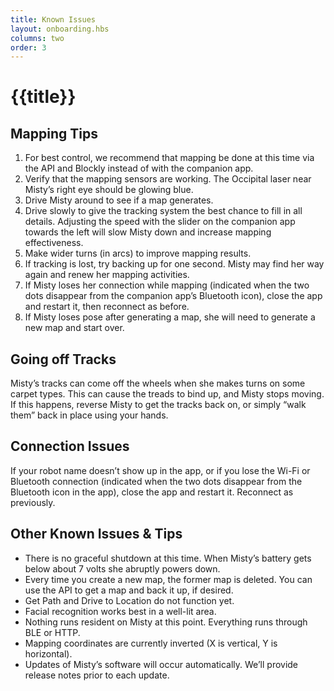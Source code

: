 ```yaml
---
title: Known Issues
layout: onboarding.hbs
columns: two
order: 3
---
```


# {{title}}

## Mapping Tips

1. For best control, we recommend that mapping be done at this time via the API and Blockly instead of with the companion app.
2. Verify that the mapping sensors are working. The Occipital laser near Misty’s right eye should be glowing blue.
3. Drive Misty around to see if a map generates.
4. Drive slowly to give the tracking system the best chance to fill in all details. Adjusting the speed with the slider on the companion app towards the left will slow Misty down and increase mapping effectiveness.
5. Make wider turns (in arcs) to improve mapping results.
6. If tracking is lost, try backing up for one second. Misty may find her way again and renew her mapping activities.
7. If Misty loses her connection while mapping (indicated when the two dots disappear from the companion app’s Bluetooth icon), close the app and restart it, then reconnect as before.
8. If Misty loses pose after generating a map, she will need to generate a new map and start over.

## Going off Tracks

Misty’s tracks can come off the wheels when she makes turns on some carpet types. This can cause the treads to bind up, and Misty stops moving. If this happens, reverse Misty to get the tracks back on, or simply “walk them” back in place using your hands.

## Connection Issues

If your robot name doesn’t show up in the app, or if you lose the Wi-Fi or Bluetooth connection (indicated when the two dots disappear from the Bluetooth icon in the app), close the app and restart it. Reconnect as previously.

## Other Known Issues & Tips

* There is no graceful shutdown at this time. When Misty’s battery gets below about 7 volts she abruptly powers down. 
* Every time you create a new map, the former map is deleted. You can use the API to get a map and back it up, if desired.
* Get Path and Drive to Location do not function yet.
* Facial recognition works best in a well-lit area. 
* Nothing runs resident on Misty at this point. Everything runs through BLE or HTTP.
* Mapping coordinates are currently inverted (X is vertical, Y is horizontal).
* Updates of Misty’s software will occur automatically. We’ll provide release notes prior to each update.

